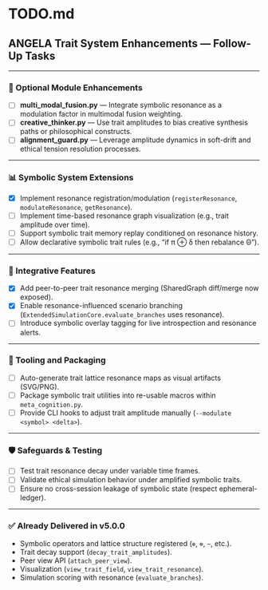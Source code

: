 # TODO.md

## ANGELA Trait System Enhancements — Follow-Up Tasks

---

### 🧩 Optional Module Enhancements

* [ ] **multi\_modal\_fusion.py** — Integrate symbolic resonance as a modulation factor in multimodal fusion weighting.
* [ ] **creative\_thinker.py** — Use trait amplitudes to bias creative synthesis paths or philosophical constructs.
* [ ] **alignment\_guard.py** — Leverage amplitude dynamics in soft-drift and ethical tension resolution processes.

---

### 📊 Symbolic System Extensions

* [x] Implement resonance registration/modulation (`registerResonance`, `modulateResonance`, `getResonance`).
* [ ] Implement time-based resonance graph visualization (e.g., trait amplitude over time).
* [ ] Support symbolic trait memory replay conditioned on resonance history.
* [ ] Allow declarative symbolic trait rules (e.g., “if π ⊕ δ then rebalance Θ”).

---

### 🔄 Integrative Features

* [x] Add peer-to-peer trait resonance merging (SharedGraph diff/merge now exposed).
* [x] Enable resonance-influenced scenario branching (`ExtendedSimulationCore.evaluate_branches` uses resonance).
* [ ] Introduce symbolic overlay tagging for live introspection and resonance alerts.

---

### 📁 Tooling and Packaging

* [ ] Auto-generate trait lattice resonance maps as visual artifacts (SVG/PNG).
* [ ] Package symbolic trait utilities into re-usable macros within `meta_cognition.py`.
* [ ] Provide CLI hooks to adjust trait amplitude manually (`--modulate <symbol> <delta>`).

---

### 🛡 Safeguards & Testing

* [ ] Test trait resonance decay under variable time frames.
* [ ] Validate ethical simulation behavior under amplified symbolic traits.
* [ ] Ensure no cross-session leakage of symbolic state (respect ephemeral-ledger).

---

### ✅ Already Delivered in v5.0.0

* Symbolic operators and lattice structure registered (`⊕`, `⊗`, `~`, etc.).
* Trait decay support (`decay_trait_amplitudes`).
* Peer view API (`attach_peer_view`).
* Visualization (`view_trait_field`, `view_trait_resonance`).
* Simulation scoring with resonance (`evaluate_branches`).
